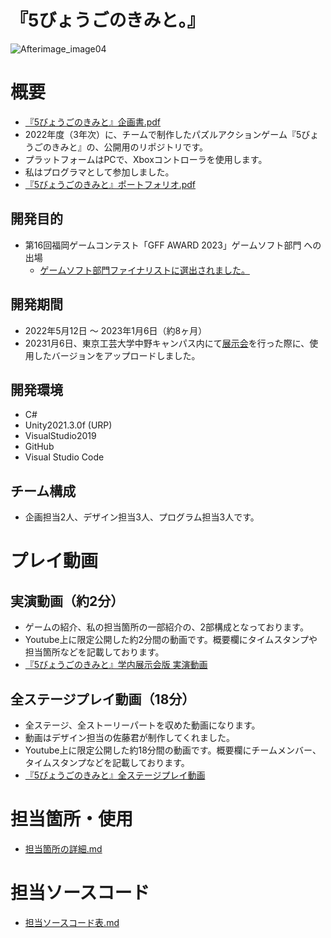# 『5びょうごのきみと。』
![Afterimage_image04](https://user-images.githubusercontent.com/103874162/210041759-3195b6fa-c35b-4d20-abbb-b0b9feced64b.png)   
# 概要
- [『5びょうごのきみと』企画書.pdf](Proposal.pdf)
- 2022年度（3年次）に、チームで制作したパズルアクションゲーム『5びょうごのきみと』の、公開用のリポジトリです。  
- プラットフォームはPCで、Xboxコントローラを使用します。  
- 私はプログラマとして参加しました。  
- [『5びょうごのきみと』ポートフォリオ.pdf](Portfolio.pdf)
## 開発目的
- 第16回福岡ゲームコンテスト「GFF AWARD 2023」ゲームソフト部門 への出場  
  - [ゲームソフト部門ファイナリストに選出されました。](https://fukuoka-gffaward2023.com/)
## 開発期間
- 2022年5月12日 ～ 2023年1月6日（約8ヶ月） 
- 20231月6日、東京工芸大学中野キャンパス内にて[展示会](https://www.t-kougei.ac.jp/activity/archives/2022/article_85356.html)を行った際に、使用したバージョンをアップロードしました。
## 開発環境
- C#
- Unity2021.3.0f (URP)
- VisualStudio2019
- GitHub
- Visual Studio Code
## チーム構成
- 企画担当2人、デザイン担当3人、プログラム担当3人です。  
  
  
  
# プレイ動画
## 実演動画（約2分）
- ゲームの紹介、私の担当箇所の一部紹介の、2部構成となっております。  
- Youtube上に限定公開した約2分間の動画です。概要欄にタイムスタンプや担当箇所などを記載しております。  
- [『5びょうごのきみと』学内展示会版 実演動画](https://youtu.be/oNbz3n-GjrM)  
## 全ステージプレイ動画（18分）
- 全ステージ、全ストーリーパートを収めた動画になります。  
- 動画はデザイン担当の佐藤君が制作してくれました。  
- Youtube上に限定公開した約18分間の動画です。概要欄にチームメンバー、タイムスタンプなどを記載しております。  
- [『5びょうごのきみと』全ステージプレイ動画](https://www.youtube.com/watch?v=rlIXVM--Xr8) 



# 担当箇所・使用
- [担当箇所の詳細.md](AreaOfResponsibility.md)   


# 担当ソースコード
- [担当ソースコード表.md](CadeTable.md)
